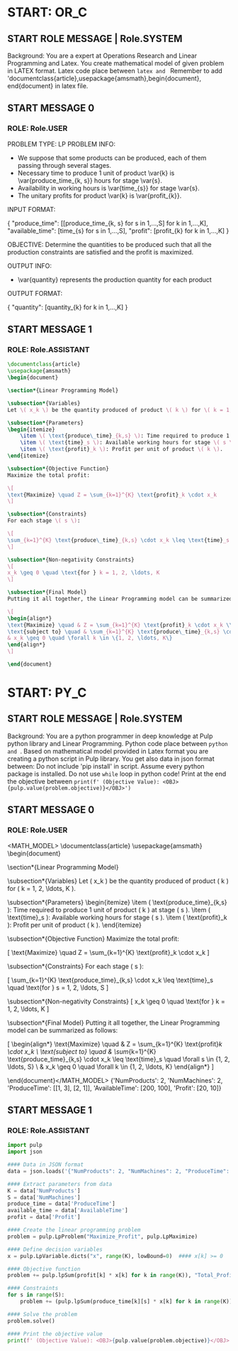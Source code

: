 # START: OR_C 
## START ROLE MESSAGE | Role.SYSTEM 
Background: You are a expert at Operations Research and Linear Programming and Latex. You create mathematical model of given problem in LATEX format. Latex code place between ```latex and ``` Remember to add 'documentclass{article},usepackage{amsmath},begin{document}, end{document} in latex file. 
## START MESSAGE 0 
### ROLE: Role.USER
<DESCRIPTION>
PROBLEM TYPE: LP
PROBLEM INFO:

- We suppose that some products can be produced, each of them passing through several stages.
- Necessary time to produce 1 unit of product \var{k} is \var{produce_time_{k, s}} hours for stage \var{s}.
- Availability in working hours is \var{time_{s}} for stage \var{s}. 
- The unitary profits for product \var{k} is \var{profit_{k}}.

INPUT FORMAT:

{
	"produce_time": [[produce_time_{k, s} for s in 1,...,S] for k in 1,...,K],
	"available_time": [time_{s} for s in 1,...,S],
	"profit": [profit_{k} for k in 1,...,K]
}


OBJECTIVE: Determine the quantities to be produced such that all the production constraints are satisfied and the profit is maximized.

OUTPUT INFO:

- \var{quantity} represents the production quantity for each product

OUTPUT FORMAT:

{
	"quantity": [quantity_{k} for k in 1,...,K]
}
</DESCRIPTION>


## START MESSAGE 1 
### ROLE: Role.ASSISTANT
```latex
\documentclass{article}
\usepackage{amsmath}
\begin{document}

\section*{Linear Programming Model}

\subsection*{Variables}
Let \( x_k \) be the quantity produced of product \( k \) for \( k = 1, 2, \ldots, K \).

\subsection*{Parameters}
\begin{itemize}
    \item \( \text{produce\_time}_{k,s} \): Time required to produce 1 unit of product \( k \) at stage \( s \).
    \item \( \text{time}_s \): Available working hours for stage \( s \).
    \item \( \text{profit}_k \): Profit per unit of product \( k \).
\end{itemize}

\subsection*{Objective Function}
Maximize the total profit:

\[
\text{Maximize} \quad Z = \sum_{k=1}^{K} \text{profit}_k \cdot x_k
\]

\subsection*{Constraints}
For each stage \( s \):

\[
\sum_{k=1}^{K} \text{produce\_time}_{k,s} \cdot x_k \leq \text{time}_s \quad \text{for } s = 1, 2, \ldots, S
\]

\subsection*{Non-negativity Constraints}
\[
x_k \geq 0 \quad \text{for } k = 1, 2, \ldots, K
\]

\subsection*{Final Model}
Putting it all together, the Linear Programming model can be summarized as follows:

\[
\begin{align*}
\text{Maximize} \quad & Z = \sum_{k=1}^{K} \text{profit}_k \cdot x_k \\
\text{subject to} \quad & \sum_{k=1}^{K} \text{produce\_time}_{k,s} \cdot x_k \leq \text{time}_s \quad \forall s \in \{1, 2, \ldots, S\} \\
& x_k \geq 0 \quad \forall k \in \{1, 2, \ldots, K\}
\end{align*}
\]

\end{document}
```

# START: PY_C 
## START ROLE MESSAGE | Role.SYSTEM 
Background: You are a python programmer in deep knowledge at Pulp python library and Linear Programming. Python code place between ```python and ```. Based on mathematical model provided in Latex format you are creating a python script in Pulp library. You get also data in json format between: <DATA></DATA> Do not include 'pip install' in script. Assume every python package is installed. Do not use `while` loop in python code! Print at the end the objective between <OBJ></OBJ> `print(f' (Objective Value): <OBJ>{pulp.value(problem.objective)}</OBJ>')` 
## START MESSAGE 0 
### ROLE: Role.USER
<MATH_MODEL>
\documentclass{article}
\usepackage{amsmath}
\begin{document}

\section*{Linear Programming Model}

\subsection*{Variables}
Let \( x_k \) be the quantity produced of product \( k \) for \( k = 1, 2, \ldots, K \).

\subsection*{Parameters}
\begin{itemize}
    \item \( \text{produce\_time}_{k,s} \): Time required to produce 1 unit of product \( k \) at stage \( s \).
    \item \( \text{time}_s \): Available working hours for stage \( s \).
    \item \( \text{profit}_k \): Profit per unit of product \( k \).
\end{itemize}

\subsection*{Objective Function}
Maximize the total profit:

\[
\text{Maximize} \quad Z = \sum_{k=1}^{K} \text{profit}_k \cdot x_k
\]

\subsection*{Constraints}
For each stage \( s \):

\[
\sum_{k=1}^{K} \text{produce\_time}_{k,s} \cdot x_k \leq \text{time}_s \quad \text{for } s = 1, 2, \ldots, S
\]

\subsection*{Non-negativity Constraints}
\[
x_k \geq 0 \quad \text{for } k = 1, 2, \ldots, K
\]

\subsection*{Final Model}
Putting it all together, the Linear Programming model can be summarized as follows:

\[
\begin{align*}
\text{Maximize} \quad & Z = \sum_{k=1}^{K} \text{profit}_k \cdot x_k \\
\text{subject to} \quad & \sum_{k=1}^{K} \text{produce\_time}_{k,s} \cdot x_k \leq \text{time}_s \quad \forall s \in \{1, 2, \ldots, S\} \\
& x_k \geq 0 \quad \forall k \in \{1, 2, \ldots, K\}
\end{align*}
\]

\end{document}</MATH_MODEL>
<DATA>
{'NumProducts': 2, 'NumMachines': 2, 'ProduceTime': [[1, 3], [2, 1]], 'AvailableTime': [200, 100], 'Profit': [20, 10]}</DATA>


## START MESSAGE 1 
### ROLE: Role.ASSISTANT
```python
import pulp
import json

#### Data in JSON format
data = json.loads('{"NumProducts": 2, "NumMachines": 2, "ProduceTime": [[1, 3], [2, 1]], "AvailableTime": [200, 100], "Profit": [20, 10]}')

#### Extract parameters from data
K = data['NumProducts']
S = data['NumMachines']
produce_time = data['ProduceTime']
available_time = data['AvailableTime']
profit = data['Profit']

#### Create the linear programming problem
problem = pulp.LpProblem("Maximize_Profit", pulp.LpMaximize)

#### Define decision variables
x = pulp.LpVariable.dicts("x", range(K), lowBound=0)  #### x[k] >= 0

#### Objective function
problem += pulp.lpSum(profit[k] * x[k] for k in range(K)), "Total_Profit"

#### Constraints
for s in range(S):
    problem += (pulp.lpSum(produce_time[k][s] * x[k] for k in range(K)) <= available_time[s]), f"Time_Constraint_{s}"

#### Solve the problem
problem.solve()

#### Print the objective value
print(f' (Objective Value): <OBJ>{pulp.value(problem.objective)}</OBJ>')
```

